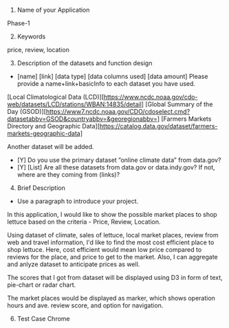 1. Name of your Application

Phase-1


2. Keywords

price, review, location


3. Description of the datasets and function design
 * [name] [link] [data type] [data columns used] [data amount] Please provide a name+link+basicInfo to each dataset you have used.

 [Local Climatological Data (LCD)][https://www.ncdc.noaa.gov/cdo-web/datasets/LCD/stations/WBAN:14835/detail]
 [Global Summary of the Day (GSOD)][https://www7.ncdc.noaa.gov/CDO/cdoselect.cmd?datasetabbv=GSOD&countryabbv=&georegionabbv=]
 [Farmers Markets Directory and Geographic Data][https://catalog.data.gov/dataset/farmers-markets-geographic-data]

 Another dataset will be added.

 * [Y] Do you use the primary dataset ”online climate data” from data.gov? 
 * [Y] [List] Are all these datasets from data.gov or data.indy.gov? If not, where are they coming from (links)?



4. Brief Description

 * Use a paragraph to introduce your project.

In this application, I would like to show the possible market places to shop lettuce based on the criteria - Price, Review, Location.

Using dataset of climate, sales of lettuce, local market places, review from web and travel information, I'd like to find the most cost efficient place to shop lettuce. Here, cost efficient would mean low price compared to reviews for the place, and price to get to the market.
Also, I can aggregate and anlyze dataset to anticipate prices as well.

The scores that I got from dataset will be displayed using D3 in form of text, pie-chart or radar chart.

The market places would be displayed as marker, which shows operation hours and ave. review score, and option for navigation.


6. Test Case
Chrome

